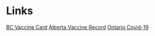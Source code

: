 # Links

[BC Vaccine Card](https://www.healthgateway.gov.bc.ca/vaccinecard)
[Alberta Vaccine Record](https://www.albertavaccinerecord.ca/)
[Ontario Covid-19](https://covid19.ontariohealth.ca/)
